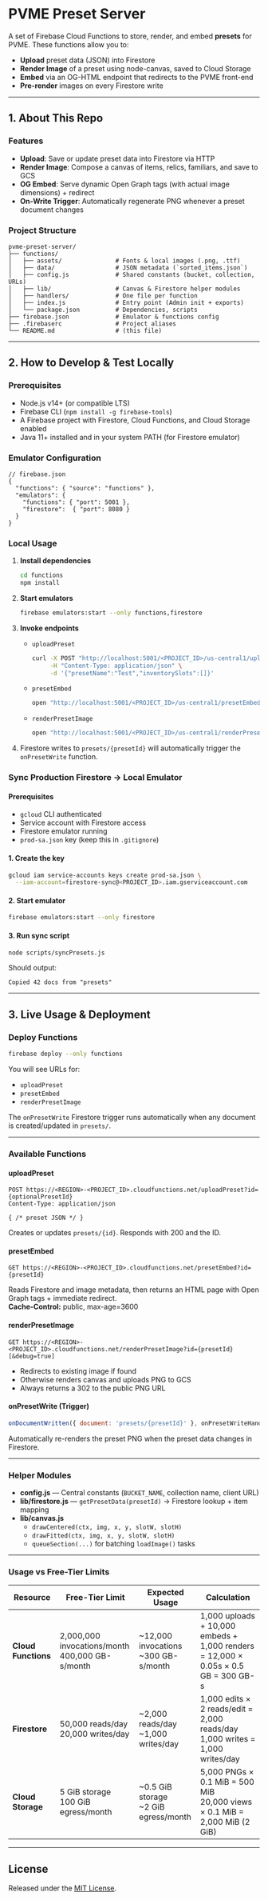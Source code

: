 # PVME Preset Server

A set of Firebase Cloud Functions to store, render, and embed **presets** for PVME. These functions allow you to:

- **Upload** preset data (JSON) into Firestore
- **Render Image** of a preset using node-canvas, saved to Cloud Storage
- **Embed** via an OG-HTML endpoint that redirects to the PVME front-end
- **Pre-render** images on every Firestore write

---

## 1. About This Repo

### Features

- **Upload**: Save or update preset data into Firestore via HTTP
- **Render Image**: Compose a canvas of items, relics, familiars, and save to GCS
- **OG Embed**: Serve dynamic Open Graph tags (with actual image dimensions) + redirect
- **On-Write Trigger**: Automatically regenerate PNG whenever a preset document changes

### Project Structure

```text
pvme-preset-server/
├── functions/
│   ├── assets/               # Fonts & local images (.png, .ttf)
│   ├── data/                 # JSON metadata (`sorted_items.json`)
│   ├── config.js             # Shared constants (bucket, collection, URLs)
│   ├── lib/                  # Canvas & Firestore helper modules
│   ├── handlers/             # One file per function
│   ├── index.js              # Entry point (Admin init + exports)
│   └── package.json          # Dependencies, scripts
├── firebase.json             # Emulator & functions config
├── .firebaserc               # Project aliases
└── README.md                 # (this file)
```

---

## 2. How to Develop & Test Locally

### Prerequisites

- Node.js v14+ (or compatible LTS)
- Firebase CLI (`npm install -g firebase-tools`)
- A Firebase project with Firestore, Cloud Functions, and Cloud Storage enabled
- Java 11+ installed and in your system PATH (for Firestore emulator)

### Emulator Configuration

```jsonc
// firebase.json
{
  "functions": { "source": "functions" },
  "emulators": {
    "functions": { "port": 5001 },
    "firestore":  { "port": 8080 }
  }
}
```

### Local Usage

1. **Install dependencies**
   ```bash
   cd functions
   npm install
   ```

2. **Start emulators**
   ```bash
   firebase emulators:start --only functions,firestore
   ```

3. **Invoke endpoints**

   - `uploadPreset`  
     ```bash
     curl -X POST "http://localhost:5001/<PROJECT_ID>/us-central1/uploadPreset?id=test123" \
          -H "Content-Type: application/json" \
          -d '{"presetName":"Test","inventorySlots":[]}'
     ```

   - `presetEmbed`  
     ```bash
     open "http://localhost:5001/<PROJECT_ID>/us-central1/presetEmbed?id=test123"
     ```

   - `renderPresetImage`  
     ```bash
     open "http://localhost:5001/<PROJECT_ID>/us-central1/renderPresetImage?id=test123"
     ```

4. Firestore writes to `presets/{presetId}` will automatically trigger the `onPresetWrite` function.

### Sync Production Firestore → Local Emulator

#### Prerequisites

- `gcloud` CLI authenticated
- Service account with Firestore access
- Firestore emulator running
- `prod-sa.json` key (keep this in `.gitignore`)

#### 1. Create the key

```bash
gcloud iam service-accounts keys create prod-sa.json \
  --iam-account=firestore-sync@<PROJECT_ID>.iam.gserviceaccount.com
```

#### 2. Start emulator

```bash
firebase emulators:start --only firestore
```

#### 3. Run sync script

```bash
node scripts/syncPresets.js
```

Should output:

```text
Copied 42 docs from "presets"
```

---

## 3. Live Usage & Deployment

### Deploy Functions

```bash
firebase deploy --only functions
```

You will see URLs for:

- `uploadPreset`
- `presetEmbed`
- `renderPresetImage`

The `onPresetWrite` Firestore trigger runs automatically when any document is created/updated in `presets/`.

---

### Available Functions

#### uploadPreset

```http
POST https://<REGION>-<PROJECT_ID>.cloudfunctions.net/uploadPreset?id={optionalPresetId}
Content-Type: application/json

{ /* preset JSON */ }
```

Creates or updates `presets/{id}`. Responds with 200 and the ID.

#### presetEmbed

```http
GET https://<REGION>-<PROJECT_ID>.cloudfunctions.net/presetEmbed?id={presetId}
```

Reads Firestore and image metadata, then returns an HTML page with Open Graph tags + immediate redirect.  
**Cache-Control:** public, max-age=3600

#### renderPresetImage

```http
GET https://<REGION>-<PROJECT_ID>.cloudfunctions.net/renderPresetImage?id={presetId}[&debug=true]
```

- Redirects to existing image if found
- Otherwise renders canvas and uploads PNG to GCS
- Always returns a 302 to the public PNG URL

#### onPresetWrite (Trigger)

```js
onDocumentWritten({ document: 'presets/{presetId}' }, onPresetWriteHandler)
```

Automatically re-renders the preset PNG when the preset data changes in Firestore.

---

### Helper Modules

- **config.js** — Central constants (`BUCKET_NAME`, collection name, client URL)
- **lib/firestore.js** — `getPresetData(presetId)` → Firestore lookup + item mapping
- **lib/canvas.js**
  - `drawCentered(ctx, img, x, y, slotW, slotH)`
  - `drawFitted(ctx, img, x, y, slotW, slotH)`
  - `queueSection(...)` for batching `loadImage()` tasks

---

### Usage vs Free-Tier Limits

| Resource            | Free-Tier Limit                                   | Expected Usage                            | Calculation                                                                                                         |
|---------------------|---------------------------------------------------|--------------------------------------------|---------------------------------------------------------------------------------------------------------------------|
| **Cloud Functions** | 2,000,000 invocations/month<br>400,000 GB-s/month | ~12,000 invocations<br>~300 GB-s/month     | 1,000 uploads + 10,000 embeds + 1,000 renders = 12,000 × 0.05s × 0.5 GB = 300 GB-s                                  |
| **Firestore**       | 50,000 reads/day<br>20,000 writes/day             | ~2,000 reads/day<br>~1,000 writes/day      | 1,000 edits × 2 reads/edit = 2,000 reads/day<br>1,000 writes = 1,000 writes/day                                    |
| **Cloud Storage**   | 5 GiB storage<br>100 GiB egress/month             | ~0.5 GiB storage<br>~2 GiB egress/month    | 5,000 PNGs × 0.1 MiB = 500 MiB<br>20,000 views × 0.1 MiB = 2,000 MiB (2 GiB)                                       |

---

## License

Released under the [MIT License](LICENSE).
